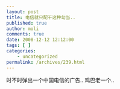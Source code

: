 ```yaml
---
layout: post
title: 电信就只配干这种勾当..
published: true
author: moli
comments: true
date: 2008-12-12 12:12:00
tags: [ ]
categories:
    - uncategorized
permalink: /archives/239.html
---
```

时不时弹出一个中国电信的广告.. 鸡巴老一个..